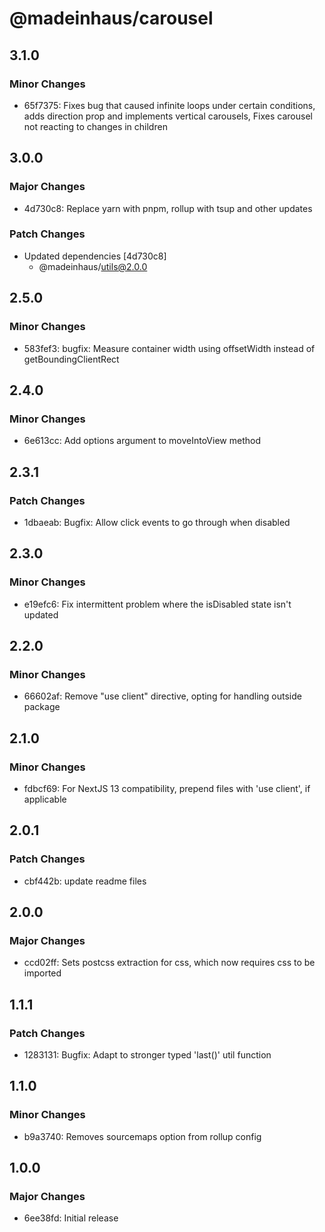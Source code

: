 # @madeinhaus/carousel

## 3.1.0

### Minor Changes

- 65f7375: Fixes bug that caused infinite loops under certain conditions, adds direction prop and implements vertical carousels, Fixes carousel not reacting to changes in children

## 3.0.0

### Major Changes

- 4d730c8: Replace yarn with pnpm, rollup with tsup and other updates

### Patch Changes

- Updated dependencies [4d730c8]
    - @madeinhaus/utils@2.0.0

## 2.5.0

### Minor Changes

- 583fef3: bugfix: Measure container width using offsetWidth instead of getBoundingClientRect

## 2.4.0

### Minor Changes

- 6e613cc: Add options argument to moveIntoView method

## 2.3.1

### Patch Changes

- 1dbaeab: Bugfix: Allow click events to go through when disabled

## 2.3.0

### Minor Changes

- e19efc6: Fix intermittent problem where the isDisabled state isn't updated

## 2.2.0

### Minor Changes

- 66602af: Remove "use client" directive, opting for handling outside package

## 2.1.0

### Minor Changes

- fdbcf69: For NextJS 13 compatibility, prepend files with 'use client', if applicable

## 2.0.1

### Patch Changes

- cbf442b: update readme files

## 2.0.0

### Major Changes

- ccd02ff: Sets postcss extraction for css, which now requires css to be imported

## 1.1.1

### Patch Changes

- 1283131: Bugfix: Adapt to stronger typed 'last()' util function

## 1.1.0

### Minor Changes

- b9a3740: Removes sourcemaps option from rollup config

## 1.0.0

### Major Changes

- 6ee38fd: Initial release
